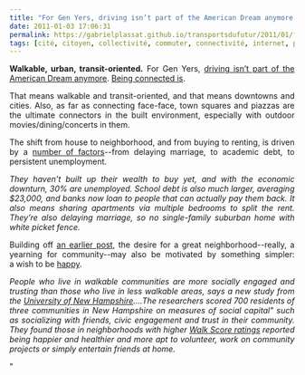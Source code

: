 ```yaml
---
title: "For Gen Yers, driving isn’t part of the American Dream anymore. Being connected is."
date: 2011-01-03 17:06:31
permalink: https://gabrielplassat.github.io/transportsdufutur/2011/01/for-gen-yers-driving-isnt-part-of-the-american-dream-anymore-being-connected-is.html
tags: [cité, citoyen, collectivité, commuter, connectivité, internet, partage de données, Service de mobilité, transition générationnelle]
---
```


<p style="text-align: justify"><strong>Walkable, urban, transit-oriented.</strong> For Gen Yers, <a href="http://www.cooltownstudios.com/2010/06/14/emerging-generations-who-needs-a-car">driving isn’t part of the American Dream anymore</a>. <a href="http://www.cooltownstudios.com/2010/07/02/the-shift-from-automobile-to-mobile-device">Being connected is</a>. </p>  <!--more-->   <p style="text-align: justify">That means walkable and transit-oriented, and that means downtowns and cities. Also, as far as connecting face-face, town squares and piazzas are the ultimate connectors in the built environment, especially with outdoor movies/dining/concerts in them.</p> <p style="text-align: justify">The shift from house to neighborhood, and from buying to renting, is driven by a <a href="http://www.cooltownstudios.com/2010/12/03/for-gen-y-its-not-about-the-dream-home-but-the-dream-hood" target="_self">number of factors</a>--from delaying marriage, to academic debt, to persistent unemployment.</p> <p style="text-align: justify"><em>They haven’t built up their wealth to buy yet, and with the economic downturn, 30% are unemployed. School debt is also much larger, averaging $23,000, and banks now loan to people that can actually pay them back. It also means sharing apartments via multiple bedrooms to split the rent. They’re also delaying marriage, so no single-family suburban home with white picket fence.</em></p> <p style="text-align: justify">Building off <a href="http://brandavenue.typepad.com/brand_avenue/2010/12/shiny-happy-people.html" target="_self">an earlier post,</a> the desire for a great neighborhood--really, a yearning for community--may also be motivated by something simpler: a wish to be <a href="http://content.usatoday.com/communities/greenhouse/post/2010/12/walkable-neighborhoods-happy-people/" target="_self">happy</a>.</p> <p style="text-align: justify"><em>People who live in walkable communities are more socially engaged and trusting than those who live in less walkable areas, says a new study from the <a href="http://www.unh.edu/" target="_self">University of New Hampshire</a>....</em><em>The researchers scored 700 residents of three communities in New Hampshire on measures of social capital" such as socializing with friends, civic engagement and trust in their community. They found those in neighborhoods with higher <a href=""http://www.walkscore.com/"" target=""_self"">Walk Score ratings</a> reported being happier and healthier and more apt to volunteer, work on community projects or simply entertain friends at home.</em></p>"
